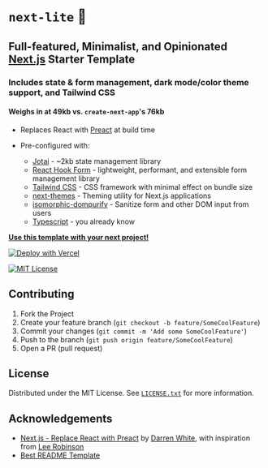 # `next-lite` 🥬

## Full-featured, Minimalist, and Opinionated [Next.js](http://nextjs.org/) Starter Template

### Includes state & form management, dark mode/color theme support, and Tailwind CSS

#### Weighs in at 49kb vs. `create-next-app`'s 76kb

- Replaces React with [Preact](https://preactjs.com/) at build time
- Pre-configured with:

  - [Jotai](https://jotai.pmnd.rs/) - ~2kb state management library
  - [React Hook Form](https://react-hook-form.com/) - lightweight, performant, and extensible form management library
  - [Tailwind CSS](https://tailwindcss.com) - CSS framework with minimal effect on bundle size
  - [next-themes](https://github.com/pacocoursey/next-themes) - Theming utility for Next.js applications
  - [isomorphic-dompurify](https://github.com/kkomelin/isomorphic-dompurify) - Sanitize form and other DOM input from users
  - [Typescript](https://www.typescriptlang.org/) - you already know

**[Use this template with your next project!](https://github.com/dayvista/next-light/generate)**

[![Deploy with Vercel](https://vercel.com/button)](https://vercel.com/new/git/external?repository-url=https%3A%2F%2Fgithub.com%2Fdayvista%2Fnext-light)

[![MIT License](https://img.shields.io/github/license/othneildrew/best-readme-template.svg?style=for-the-badge)](https://github.com/dayvista/next-light/blob/master/LICENSE.txt)

## Contributing

1. Fork the Project
2. Create your feature branch (`git checkout -b feature/SomeCoolFeature`)
3. Commit your changes (`git commit -m 'Add some SomeCoolFeature'`)
4. Push to the branch (`git push origin feature/SomeCoolFeature`)
5. Open a PR (pull request)

## License

Distributed under the MIT License. See [`LICENSE.txt`](https://github.com/dayvista/next.js-template/blob/master/LICENSE.txt) for more information.

## Acknowledgements

- [Next.js - Replace React with Preact](https://darrenwhite.dev/blog/nextjs-replace-react-with-preact) by [Darren White](https://darrenwhite.dev/), with inspiration from [Lee Robinson](https://leerob.io/)
- [Best README Template](https://github.com/othneildrew/Best-README-Template)
